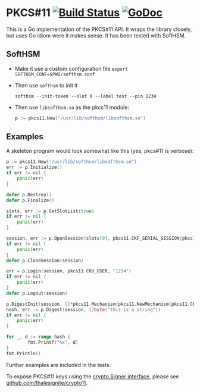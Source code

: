 # PKCS#11 [![Build Status](https://travis-ci.org/miekg/pkcs11.png?branch=master)](https://travis-ci.org/miekg/pkcs11) [![GoDoc](https://img.shields.io/badge/godoc-reference-blue.svg)](http://godoc.org/github.com/miekg/pkcs11)

This is a Go implementation of the PKCS#11 API. It wraps the library closely, but uses Go idiom were
it makes sense. It has been tested with SoftHSM.

## SoftHSM

 *  Make it use a custom configuration file `export SOFTHSM_CONF=$PWD/softhsm.conf`

 *  Then use `softhsm` to init it

    ~~~
    softhsm --init-token --slot 0 --label test --pin 1234
    ~~~

 *  Then use `libsofthsm.so` as the pkcs11 module:

    ~~~ go
    p := pkcs11.New("/usr/lib/softhsm/libsofthsm.so")
    ~~~

## Examples

A skeleton program would look somewhat like this (yes, pkcs#11 is verbose):

~~~ go
p := pkcs11.New("/usr/lib/softhsm/libsofthsm.so")
err := p.Initialize()
if err != nil {
    panic(err)
}

defer p.Destroy()
defer p.Finalize()

slots, err := p.GetSlotList(true)
if err != nil {
    panic(err)
}

session, err := p.OpenSession(slots[0], pkcs11.CKF_SERIAL_SESSION|pkcs11.CKF_RW_SESSION)
if err != nil {
    panic(err)
}
defer p.CloseSession(session)

err = p.Login(session, pkcs11.CKU_USER, "1234")
if err != nil {
    panic(err)
}
defer p.Logout(session)

p.DigestInit(session, []*pkcs11.Mechanism{pkcs11.NewMechanism(pkcs11.CKM_SHA_1, nil)})
hash, err := p.Digest(session, []byte("this is a string"))
if err != nil {
    panic(err)
}

for _, d := range hash {
        fmt.Printf("%x", d)
}
fmt.Println()
~~~

Further examples are included in the tests.

To expose PKCS#11 keys using the [crypto.Signer interface](https://golang.org/pkg/crypto/#Signer),
please see [github.com/thalesignite/crypto11](https://github.com/thalesignite/crypto11).
